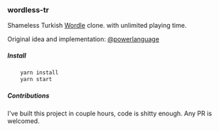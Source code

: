 ### wordless-tr

Shameless Turkish [Wordle](https://www.nytimes.com/games/wordle/index.html) clone. with unlimited playing time.

Original idea and implementation: [@powerlanguage](https://github.com/powerlanguage)

##### Install

```bash
    yarn install
    yarn start
```


##### Contributions

I've built this project in couple hours, code is shitty enough. Any PR is welcomed.